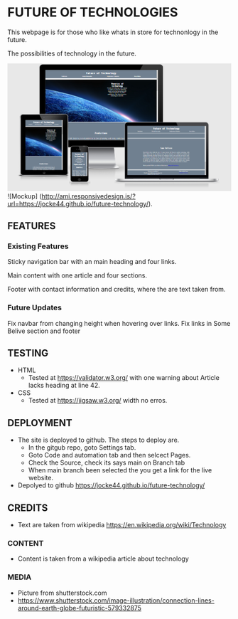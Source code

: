 # FUTURE OF TECHNOLOGIES

This webpage is for those who like whats in store for technonlogy in the future. 

The possibilities of technology in the future.


![alt text](/assets/images/responsive.png)
![Mockup] (http://ami.responsivedesign.is/?url=https://jocke44.github.io/future-technology/).

## FEATURES

### Existing Features

Sticky navigation bar with an main heading and four links.

Main content with one article and four sections.

Footer with contact information and credits, where the are text taken from.
### Future Updates
Fix navbar from changing height when hovering over links.
Fix links in Some Belive section and footer

## TESTING
* HTML
    * Tested at https://validator.w3.org/ with one warning about Article lacks heading at line 42.
* CSS
    * Tested at https://jigsaw.w3.org/ width no erros.  


## DEPLOYMENT
* The site is deployed to github. The steps to deploy are.
    * In the gitgub repo, goto Settings tab.
    * Goto Code and automation tab and then selcect Pages.
    * Check the Source, check its says main on Branch tab
    * When main branch been selected the you get a link for the live website.
* Depolyed to github https://jocke44.github.io/future-technology/

## CREDITS
* Text are taken from wikipedia https://en.wikipedia.org/wiki/Technology

### CONTENT
* Content is taken from a wikipedia article about technology
### MEDIA

* Picture from shutterstock.com
 * https://www.shutterstock.com/image-illustration/connection-lines-around-earth-globe-futuristic-579332875
